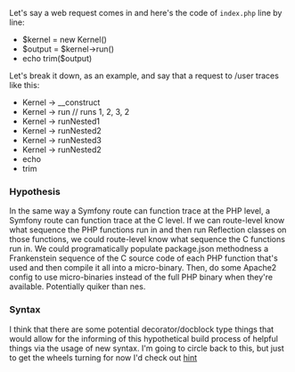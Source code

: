 Let's say a web request comes in and here's the code of `index.php` line by line:

- $kernel = new Kernel()
- $output = $kernel->run()
- echo trim($output)

Let's break it down, as an example, and say that a request to /user traces like this:

- Kernel -> __construct
- Kernel -> run // runs 1, 2, 3, 2
- Kernel -> runNested1
- Kernel -> runNested2
- Kernel -> runNested3
- Kernel -> runNested2
- echo
- trim

### Hypothesis
In the same way a Symfony route can function trace at the PHP level, a Symfony route can function trace at the C level. If we can route-level know what sequence the PHP functions run in and then run Reflection classes on those functions, we could route-level know what sequence the C functions run in. We could programatically populate package.json methodness a Frankenstein sequence of the C source code of each PHP function that's used and then compile it all into a micro-binary. Then, do some Apache2 config to use micro-binaries instead of the full PHP binary when they're available. Potentially quiker than nes.

### Syntax
I think that there are some potential decorator/docblock type things that would allow for the informing of this hypothetical build process of helpful things via the usage of new syntax. I'm going to circle back to this, but just to get the wheels turning for now I'd check out [hint](https://github.com/dharkflower/syntax/blob/main/php_4_hint.md)
